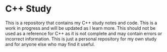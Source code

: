 # C++ Study
This is a repository that contains my C++ study notes and code. This is a work in progress and will be updated as I learn more. This should not be used as a reference for C++ as it is not complete and may contain errors or incorrect information. This is just a personal repository for my own study and for anyone else who may find it useful.